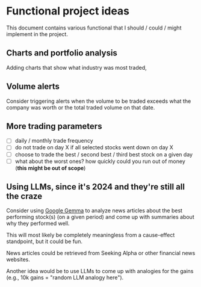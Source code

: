 # Functional project ideas

This document contains various functional that I should / could / might implement in the project.

## Charts and portfolio analysis

Adding charts that show what industry was most traded,

## Volume alerts

Consider triggering alerts when the volume to be traded exceeds what the company was worth
or the total traded volume on that date.

## More trading parameters

- [ ] daily / monthly trade frequency
- [ ] do not trade on day X if all selected stocks went down on day X
- [ ] choose to trade the best / second best / third best stock on a given day
- [ ] what about the worst ones? how quickly could you run out of money (**this might be out of scope**)

## Using LLMs, since it's 2024 and they're still all the craze

Consider using [Google Gemma](https://github.com/google-deepmind/gemma) to analyze news articles about the best
performing stock(s) (on a given period) and come up with summaries about why they performed well.

This will most likely be completely meaningless from a cause-effect standpoint, but it could be fun.

News articles could be retrieved from Seeking Alpha or other financial news websites.

Another idea would be to use LLMs to come up with analogies for the gains (e.g., 10k gains = "random LLM analogy here").
